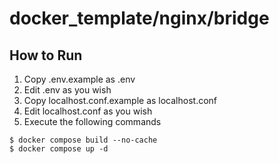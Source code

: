 # docker_template/nginx/bridge

## How to Run
1. Copy .env.example as .env
1. Edit .env as you wish
1. Copy localhost.conf.example as localhost.conf
1. Edit localhost.conf as you wish
1. Execute the following commands

```
$ docker compose build --no-cache
$ docker compose up -d
```
